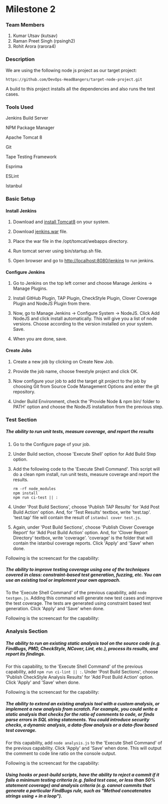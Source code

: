 # Milestone 2

### Team Members
1. Kumar Utsav (kutsav)
2. Raman Preet Singh (rpsingh2)
3. Rohit Arora (rarora4)

### Description

We are using the following node js project as our target project: 
```
https://github.com/DevOps-HeadBangers/target-node-project.git
```
A build to this project installs all the dependencies and also runs the test cases.

### Tools Used

Jenkins Build Server

NPM Package Manager

Apache Tomcat 8 

Git

Tape Testing Framework

Esprima

ESLint

Istanbul

### Basic Setup

#### Install Jenkins 

1. Download and [install Tomcat8](http://www.liquidweb.com/kb/how-to-install-apache-tomcat-8-on-ubuntu-14-04/) on your system.

2. Download [jenkins.war](http://mirrors.jenkins-ci.org/war/latest/jenkins.war) file.

3. Place the war file in the /opt/tomcat/webapps directory.

4. Run tomcat server using bin/startup.sh file.

5. Open browser and go to [http://localhost:8080/jenkins](http://localhost:8080/jenkins) to run jenkins. 

#### Configure Jenkins

1. Go to Jenkins on the top left corner and choose Manage Jenkins -> Manage Plugins.

2. Install GitHub Plugin, TAP Plugin, CheckStyle Plugin, Clover Coverage Plugin and NodeJS Plugin from there.

3. Now, go to Manage Jenkins -> Configure System -> NodeJS. Click Add NodeJS and click install automatically. This will give you a list of node versions. Choose according to the version installed on your system. Save.

4. When you are done, save.

#### Create Jobs

1. Create a new job by clicking on Create New Job.

2. Provide the job name, choose freestyle project and click OK.

3. Now configure your job to add the target git project to the job by choosing Git from Source Code Management         Options and enter the git repository.

4. Under Build Environment, check the 'Provide Node & npm bin/ folder to PATH' option and choose the NodeJS            installation from the previous step.


### Test Section

##### The ability to run unit tests, measure coverage, and report the results

1. Go to the Configure page of your job.

2. Under Build section, choose 'Execute Shell' option for Add Build Step option.

3. Add the following code to the 'Execute Shell Command'. This script will do a clean npm install, run unit tests,     measure coverage and report the results.  
    ```
    rm -rf node_modules
    npm install
    npm run ci-test || :
    ```
    
4. Under 'Post Build Sections', choose 'Publish TAP Results' for 'Add Post Build Action' option. And, for 'Test        Results' textbox, write 'test.tap'. 'test.tap' file will contain the result of ```istanbul cover test.js```.

5. Again, under 'Post Build Sections', choose 'Publish Clover Coverage Report' for 'Add Post Build Action' option.     And, for 'Clover Report Directory' textbox, write 'coverage'. 'coverage' is the folder that will contain the        istanbul coverage reports. Click 'Apply' and 'Save' when done.

Following is the screencast for the capability:

##### The ability to improve testing coverage using one of the techniques covered in class: constraint-based test generation, fuzzing, etc. You can use an existing tool or implement your own approach.

To the 'Execute Shell Command' of the previous capability, add ```node testgen.js```. Adding this command will generate new test cases and improve the test coverage. The tests are generated using constraint based test        generation. Click 'Apply' and 'Save' when done.

Following is the screencast for the capability:

### Analysis Section

##### The ability to run an existing static analysis tool on the source code (e.g. FindBugs, PMD, CheckStyle, NCover, Lint, etc.), process its results, and report its findings.

For this capability, to the 'Execute Shell Command' of the previous capability, add ```npm run ci-lint || :```.  Under 'Post Build Sections', choose 'Publish CheckStyle Analysis Results' for 'Add Post Build Action' option. Click 'Apply' and 'Save' when done.

Following is the screencast for the capability:

##### The ability to extend an existing analysis tool with a custom analysis, or implement a new analysis from scratch. For example, you could write a static analysis that checks for the ratio of comments to code, or finds parse errors in SQL string statements. You could introduce security checks, a dynamic analysis, a data-flow analysis or a data-flow based test coverage.

For this capability, add ```node analysis.js``` to the 'Execute Shell Command' of the previous capability. Click 'Apply' and 'Save' when done. This will output the comment to code line ratio on the console output. 

Following is the screencast for the capability:

##### Using hooks or post-build scripts, have the ability to reject a commit if it fails a minimum testing criteria (e.g. failed test case, or less than 50% statement coverage) and analysis criteria (e.g. cannot commits that generate a particular FindBugs rule, such as "Method concatenates strings using + in a loop").


